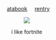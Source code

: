 
<div align="center"> 
  
  ‎      ‎  ‎   ‎‎ [atabook](https://gojo.atabook.org/)  ‎ ‎‎‎ ‎‎ ‎‎ ‎[rentry](https://rentry.co/stayhere)  ‎ ‎  
 </div>

<p align="center"> <img src="https://imgur.com/WY6IMKJ.png" > </p> 
<p align="center">
i like fortnite
</div>
